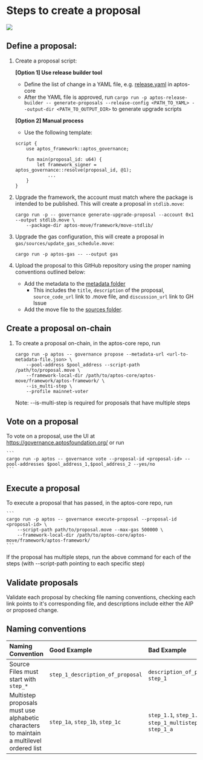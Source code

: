 # Steps to create a proposal

[![](https://mermaid.ink/img/pako:eNp1kMGKAjEMhl-l5NQF3QeYw4JOZU9e3MXL1kPoZLTSNkNtdUV9dzsjCiLmFP7_S8ifExhuCCpoHR_MBmMSv0oHUWryp6i1gQSKLnLHO3QrMR5_netImHr50_OeRGsdncVUPuQ7_XHbM-2HRC2XXFwOr0A9AEpOumLs6R0wkwvakkmvvhr8bzn7J5OfT4AReIoebVMynnpcQ9qQJw1VaQPlFNFp0OFSUMyJf47BQJViphHkrimRlMV1RA9Vi25XVGps4ji__W143-UKZJlo6w?type=png)](https://mermaid.live/edit#pako:eNp1kMGKAjEMhl-l5NQF3QeYw4JOZU9e3MXL1kPoZLTSNkNtdUV9dzsjCiLmFP7_S8ifExhuCCpoHR_MBmMSv0oHUWryp6i1gQSKLnLHO3QrMR5_netImHr50_OeRGsdncVUPuQ7_XHbM-2HRC2XXFwOr0A9AEpOumLs6R0wkwvakkmvvhr8bzn7J5OfT4AReIoebVMynnpcQ9qQJw1VaQPlFNFp0OFSUMyJf47BQJViphHkrimRlMV1RA9Vi25XVGps4ji__W143-UKZJlo6w)

## Define a proposal:

1. Create a proposal script:
    
    **[Option 1] Use release builder tool**
    - Define the list of change in a YAML file, e.g. [release.yaml](https://github.com/aptos-labs/aptos-core/blob/main/aptos-move/aptos-release-builder/data/release.yaml) in aptos-core
    - After the YAML file is approved, run `cargo run -p aptos-release-builder -- generate-proposals --release-config <PATH_TO_YAML> --output-dir <PATH_TO_OUTPUT_DIR>` to generate upgrade scripts
    
    **[Option 2] Manual process**
    - Use the following template:

    ```
    script {
        use aptos_framework::aptos_governance;

        fun main(proposal_id: u64) {
      	    let framework_signer = aptos_governance::resolve(proposal_id, @1);
      			...
      	}
    }
    ```

2. Upgrade the framework, the account must match where the package is intended to be published. This will create a proposal in `stdlib.move`:
    
    ```
    cargo run -p -- governance generate-upgrade-proposal --account 0x1 --output stdlib.move \
        --package-dir aptos-move/framework/move-stdlib/
    ```

3. Upgrade the gas configuration, this will create a proposal in `gas/sources/update_gas_schedule.move`:

    ```
    cargo run -p aptos-gas -- --output gas
    ```

4. Upload the proposal to this GitHub repository using the proper naming conventions outlined below:
    - Add the metadata to the [metadata folder](https://github.com/aptos-foundation/mainnet-proposals/tree/main/metadata)
      * This includes the `title`, `description` of the proposal, `source_code_url` link to .move file, and `discussion_url` link to GH Issue
    - Add the move file to the [sources folder](https://github.com/aptos-foundation/mainnet-proposals/tree/main/sources0).

## Create a proposal on-chain
1. To create a proposal on-chain, in the aptos-core repo, run
    ```
    cargo run -p aptos -- governance propose --metadata-url <url-to-metadata-file.json> \
        --pool-address $pool_address --script-path /path/to/proposal.move \
        --framework-local-dir /path/to/aptos-core/aptos-move/framework/aptos-framework/ \
        --is_multi-step \
        --profile mainnet-voter
    ```
    Note: --is-multi-step is required for proposals that have multiple steps

## Vote on a proposal
To vote on a proposal, use the UI at https://governance.aptosfoundation.org/ or run

    ```
    cargo run -p aptos -- governance vote --proposal-id <proposal-id> --pool-addresses $pool_address_1,$pool_address_2 --yes/no
    ```

## Execute a proposal
To execute a proposal that has passed, in the aptos-core repo, run
    
    ```
    cargo run -p aptos -- governance execute-proposal --proposal-id <proposal-id> \
        --script-path path/to/proposal.move --max-gas 500000 \
        --framework-local-dir /path/to/aptos-core/aptos-move/framework/aptos-framework/
    ```
 If the proposal has multiple steps, run the above command for each of the steps (with --script-path pointing to each specific step)

## Validate proposals
Validate each proposal by checking file naming conventions, checking each link points to it's corresponding file, and descriptions include either the AIP or proposed change. 

## Naming conventions

| Naming Convention | Good Example | Bad Example |
|:--|:--|:--|
| Source Files must start with `step_*` | `step_1_description_of_proposal` | `description_of_proposal`, `step_1`|
| Multistep proposals must use alphabetic characters to maintain a multilevel ordered list | `step_1a`, `step_1b`, `step_1c` | `step_1.1`, `step_1.0`, `step_1_multistep_a`, `step_1_a`|


